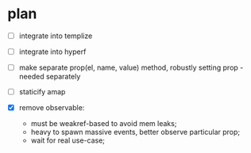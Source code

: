 # plan

* [ ] integrate into templize
* [ ] integrate into hyperf

* [ ] make separate prop(el, name, value) method, robustly setting prop - needed separately

* [ ] staticify amap

* [x] remove observable:
  + must be weakref-based to avoid mem leaks;
  + heavy to spawn massive events, better observe particular prop;
  + wait for real use-case;
